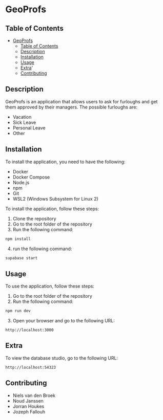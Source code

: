# GeoProfs

## Table of Contents

- [GeoProfs](#geoprofs)
  - [Table of Contents](#table-of-contents)
  - [Description](#description)
  - [Installation](#installation)
  - [Usage](#usage)
  - [Extra](#extra)'
  - [Contributing](#contributing)

## Description

GeoProfs is an application that allows users to ask for furloughs and get them approved by their managers.
The possible furloughs are:

- Vacation
- Sick Leave
- Personal Leave
- Other

## Installation

To install the application, you need to have the following:

- Docker
- Docker Compose
- Node.js
- npm
- Git
- WSL2 (Windows Subsystem for Linux 2)

To install the application, follow these steps:

1. Clone the repository
2. Go to the root folder of the repository
3. Run the following command:

```bash
npm install
```

4. run the following command:

```bash
supabase start
```

## Usage

To use the application, follow these steps:

1. Go to the root folder of the repository
2. Run the following command:

```bash
npm run dev
```

3. Open your browser and go to the following URL:

```
http://localhost:3000
```

## Extra

To view the database studio, go to the following URL:

```http request
http://localhost:54323
```

## Contributing

- Niels van den Broek
- Noud Janssen
- Jorran Houkes
- Jozeph Fallouh
